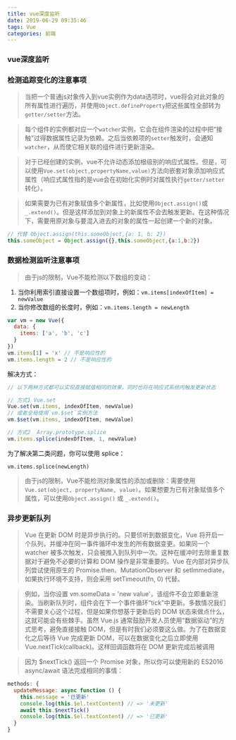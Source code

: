 ```yaml
---
title: vue深度监听
date: 2019-06-29 09:35:46
tags: Vue
categories: 前端
---
```


### vue深度监听

### 检测追踪变化的注意事项
> 当把一个普通js对象传入到vue实例作为data选项时，vue将会对此对象的所有属性进行遍历，并使用`Object.defineProperty`把这些属性全部转为`getter/setter`方法。

> 每个组件的实例都对应一个`watcher`实例，它会在组件渲染的过程中把“接触”过得数据属性记录为依赖。之后当依赖项的`setter`触发时，会通知`watcher`，从而使它相关联的组件进行更新渲染。

> 对于已经创建的实例，vue不允许动态添加根级别的响应式属性。但是，可以使用`Vue.set(object,propertyName,value)`方法向嵌套对象添加响应式属性（响应式属性指的是vue会在初始化实例时对属性执行`getter/setter`转化）。

> 如果需要为已有对象赋值多个新属性，比如使用`Object.assign()`或`_.extend()`。但是这样添加到对象上的新属性不会去触发更新。在这种情况下，需要用原对象与要混入进去的对象的属性一起创建一个新的对象。

```js
// 代替 Object.assign(this.someObject,{a: 1, b: 2})
this.someObject = Object.assign({},this.someObject,{a:1,b:2})
```
### 数据检测监听注意事项

> 由于js的限制，Vue不能检测以下数组的变动：

1. 当你利用索引直接设置一个数组项时，例如：`vm.items[indexOfItem] = newValue`
2. 当你修改数组的长度时，例如：`vm.items.length = newLength`
```js
var vm = new Vue({
  data: {
    items: ['a', 'b', 'c']
  }
})
vm.items[1] = 'x' // 不是响应性的
vm.items.length = 2 // 不是响应性的
```
解决方式：

```js
// 以下两种方式都可以实现直接赋值相同的效果，同时也将在响应式系统内触发更新状态

// 方式1 Vue.set
Vue.set(vm.items, indexOfItem, newValue)
// 或者全局使用`vm.$set`实例方法
vm.$set(vm.items, indexOfItem, newValue)

// 方式2  Array.prototype.splice
vm.items.splice(indexOfItem, 1, newValue)

```
为了解决第二类问题，你可以使用 splice：

```vm.items.splice(newLength)```

> 由于js的限制，Vue不能检测对象属性的添加或删除：需要使用`Vue.set(object, propertyName, value)`。如果想要为已有对象赋值多个属性，可以使用`Object.assign()` 或 `_.extend()`。

### 异步更新队列

> Vue 在更新 DOM 时是异步执行的。只要侦听到数据变化，Vue 将开启一个队列，并缓冲在同一事件循环中发生的所有数据变更。如果同一个 watcher 被多次触发，只会被推入到队列中一次。这种在缓冲时去除重复数据对于避免不必要的计算和 DOM 操作是非常重要的。Vue 在内部对异步队列尝试使用原生的 Promise.then、MutationObserver 和 setImmediate，如果执行环境不支持，则会采用 setTimeout(fn, 0) 代替。

> 例如，当你设置 vm.someData = 'new value'，该组件不会立即重新渲染。当刷新队列时，组件会在下一个事件循环“tick”中更新。多数情况我们不需要关心这个过程，但是如果你想基于更新后的 DOM 状态来做点什么，这就可能会有些棘手。虽然 Vue.js 通常鼓励开发人员使用“数据驱动”的方式思考，避免直接接触 DOM，但是有时我们必须要这么做。为了在数据变化之后等待 Vue 完成更新 DOM，可以在数据变化之后立即使用 Vue.nextTick(callback)。这样回调函数将在 DOM 更新完成后被调用

> 因为 $nextTick() 返回一个 Promise 对象，所以你可以使用新的 ES2016 async/await 语法完成相同的事情：

```js
methods: {
  updateMessage: async function () {
    this.message = '已更新'
    console.log(this.$el.textContent) // => '未更新'
    await this.$nextTick()
    console.log(this.$el.textContent) // => '已更新'
  }
}
```